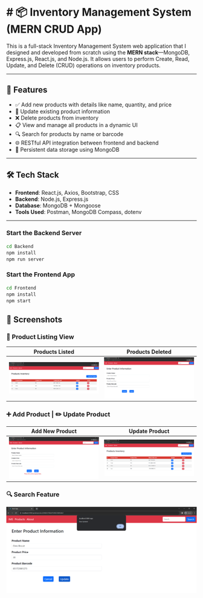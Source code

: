 # # 📦 Inventory Management System (MERN CRUD App)

This is a full-stack Inventory Management System web application that I designed and developed from scratch using the **MERN stack**—MongoDB, Express.js, React.js, and Node.js. It allows users to perform Create, Read, Update, and Delete (CRUD) operations on inventory products.

---

## 🚀 Features

* ✅ Add new products with details like name, quantity, and price
* 🔁 Update existing product information
* ❌ Delete products from inventory
* 📋 View and manage all products in a dynamic UI
* 🔍 Search for products by name or barcode
* 🌐 RESTful API integration between frontend and backend
* 💾 Persistent data storage using MongoDB

---

## 🛠️ Tech Stack

- **Frontend**: React.js, Axios, Bootstrap, CSS
- **Backend**: Node.js, Express.js
- **Database**: MongoDB + Mongoose
- **Tools Used**: Postman, MongoDB Compass, dotenv

---

### Start the Backend Server

```bash
cd Backend
npm install
npm run server
```

### Start the Frontend App

```bash
cd Frontend
npm install
npm start
```
## 📸 Screenshots

### 🧾 Product Listing View

| Products Listed | Products Deleted |
|-----------------|------------------|
| ![Product List](./assets/img1.png) | ![After Deletion](./assets/img2.png) |

### ➕ Add Product | ✏️ Update Product

| Add New Product | Update Product |
|------------------|-----------------|
| ![Add Product](./assets/img3.png) | ![Update Product](./assets/img4.png) |

### 🔍 Search Feature

![Search UI](./assets/img5.png)

